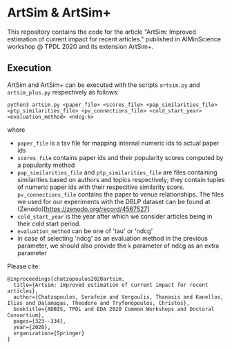 # ArtSim & ArtSim+

This repository contains the code for the article "ArtSim: Improved estimation of current impact for recent articles." published in AIMinScience workshop @ TPDL 2020 and its extension ArtSim+.

## Execution

ArtSim and ArtSim+ can be executed with the scripts `artsim.py` and `artsim_plus.py` respectively as follows:

```
python3 artsim.py <paper_file> <scores_file> <pap_similarities_file> <ptp_similarities_file> <pv_connections_file> <cold_start_year> <evaluation_method> <ndcg:k>
```

where 

  * `paper_file` is a tsv file for mapping internal numeric ids to actual paper ids
  * `scores_file` contains paper ids and their popularity scores computed by a popularity method
  * `pap_similarities_file` and `ptp_similarities_file` are files containing similarities based on authors and topics respectively; they contain tuples of numeric paper ids with their respecitive similarity score. `pv_connections_file` contains the paper to venue relationships. The files we used for our experiments with the DBLP dataset can be found at (Zenodo)[https://zenodo.org/record/4567527]
  * `cold_start_year` is the year after which we consider articles being in their cold start period.
  * `evaluation_method` can be one of 'tau' or 'ndcg'
  * in case of selecting 'ndcg' as an evaluation method in the previous parameter, we should also provide the `k` parameter of ndcg as an extra parameter



Please cite:

```
@inproceedings{chatzopoulos2020artsim,
  title={Artsim: improved estimation of current impact for recent articles},
  author={Chatzopoulos, Serafeim and Vergoulis, Thanasis and Kanellos, Ilias and Dalamagas, Theodore and Tryfonopoulos, Christos},
  booktitle={ADBIS, TPDL and EDA 2020 Common Workshops and Doctoral Consortium},
  pages={323--334},
  year={2020},
  organization={Springer}
}
```
